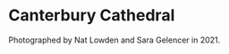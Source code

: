 <param ve-config header="header" main="now-and-then">

<param ve-compare manifest="gh:kent-map/images/then-and-now/Canterbury_Cathedral_circa_1905.yaml">
<param ve-compare manifest="gh:kent-map/images/then-and-now/Canterbury_Cathedral_2021.yaml" region="pct:0,11,90,80">

# Canterbury Cathedral

Photographed by Nat Lowden and Sara Gelencer in 2021.
